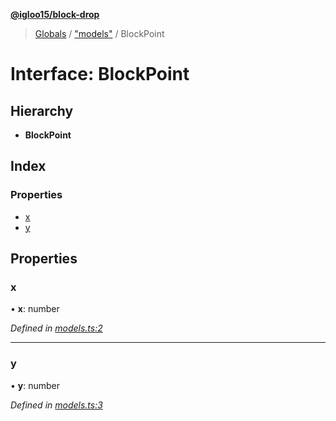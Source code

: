 **[@igloo15/block-drop](../README.md)**

> [Globals](../globals.md) / ["models"](../modules/_models_.md) / BlockPoint

# Interface: BlockPoint

## Hierarchy

* **BlockPoint**

## Index

### Properties

* [x](_models_.blockpoint.md#x)
* [y](_models_.blockpoint.md#y)

## Properties

### x

•  **x**: number

*Defined in [models.ts:2](https://github.com/igloo15/block-drop/blob/cf013cb/src/models.ts#L2)*

___

### y

•  **y**: number

*Defined in [models.ts:3](https://github.com/igloo15/block-drop/blob/cf013cb/src/models.ts#L3)*
